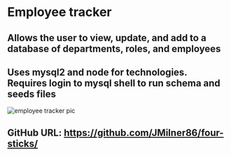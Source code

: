 # Employee tracker

## Allows the user to view, update, and add to a database of departments, roles, and employees
## Uses mysql2 and node for technologies. Requires login to mysql shell to run schema and seeds files







![employee tracker pic](https://user-images.githubusercontent.com/95893374/163691673-270de014-4fcf-4b7e-8337-1c870788594c.png)



## GitHub URL: https://github.com/JMilner86/four-sticks/
